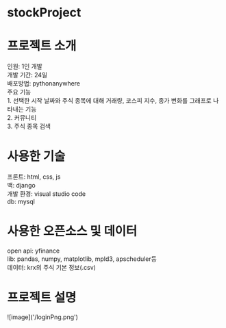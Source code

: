 # stockProject

<h1> 프로젝트 소개</h1>
인원: 1인 개발<br>
개발 기간: 24일<br>
배포방법: pythonanywhere<br>
주요 기능<br>
 1. 선택한 시작 날짜와 주식 종목에 대해 거래량, 코스피 지수, 종가 변화를 그래프로 나타내는 기능<br>
 2. 커뮤니티<br>
 3. 주식 종목 검색

<h1> 사용한 기술</h1>
프론트: html, css, js<br>
백: django<br>
개발 환경: visual studio code<br>
db: mysql<br>

<h1> 사용한 오픈소스 및 데이터</h1>
open api: yfinance<br>
lib: pandas, numpy, matplotlib, mpld3, apscheduler등<br>
데이터: krx의 주식 기본 정보(.csv)<br>

<h1>프로젝트 설명</h1>
![image]('/loginPng.png')
